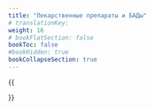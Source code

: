 ```yaml
---
title: "Лекарственные препараты и БАДы"
# translationKey: 
weight: 16
# bookFlatSection: false
bookToc: false
#bookHidden: true
bookCollapseSection: true
---
```


{{<section>}}
